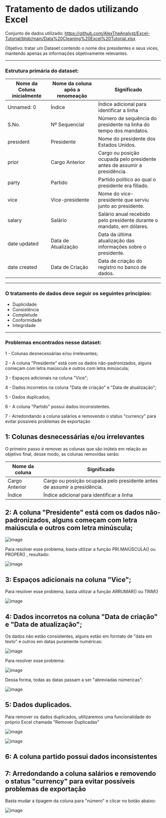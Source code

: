 # Tratamento de dados utilizando Excel

Conjunto de dados utilizado: https://github.com/AlexTheAnalyst/Excel-Tutorial/blob/main/Data%20Cleaning%20Excel%20Tutorial.xlsx

Objetivo: tratar um Dataset contendo o nome dos presidentes e seus vices, mantendo apenas as informações objetivamente relevantes.

---

### Estrutura primária do dataset:

| Nome da Coluna inicialmente   | Nome da coluna após a renomeação               | Significado                                                                 |
|------------------|------------------------|-----------------------------------------------------------------------------|
| Unnamed: 0       | Índice                 | Índice adicional para identificar a linha        |
| S.No.            | Nº Sequencial          | Número de sequência do presidente na linha do tempo dos mandatos.           |
| president        | Presidente             | Nome do presidente dos Estados Unidos.                                      |
| prior            | Cargo Anterior         | Cargo ou posição ocupada pelo presidente antes de assumir a presidência.    |
| party            | Partido                | Partido político ao qual o presidente era filiado.                          |
| vice             | Vice-presidente        | Nome do vice-presidente que serviu junto ao presidente.                     |
| salary           | Salário                | Salário anual recebido pelo presidente durante o mandato, em dólares.       |
| date updated     | Data de Atualização    | Data da última atualização das informações sobre o presidente.              |
| date created     | Data de Criação        | Data de criação do registro no banco de dados.                              |

---

### O tratamento de dados deve seguir os seguintes princípios:

- Duplicidade
- Consistência
- Completude
- Conformidade
- Integridade

---

### Problemas encontrados nesse dataset:

1 - Colunas desnecessárias e/ou irrelevantes;

2 -  A coluna "Presidente" está com os dados não-padronizados, alguns começam com letra maiúscula e outros com letra minúscula;

3 - Espaços adicionais na coluna "Vice";

4 - Dados incorretos na coluna "Data de criação" e "Data de atualização";

5 - Dados duplicados;

6 - A coluna "Partido" possui dados inconsistentes.

7 - Arredondando a coluna salários e removendo o status "currency" para evitar possíveis problemas de exportação

## 1: Colunas desnecessárias e/ou irrelevantes

O primeiro passo é remover as colunas que são inúteis em relação ao objetivo final, desse modo, as colunas removidas serão:

| Nome da coluna              | Significado                                                                 |
|------------------------------------------|-----------------------------------------------------------------------------|
| Cargo Anterior         | Cargo ou posição ocupada pelo presidente antes de assumir a presidência.    |
| Índice                 | Índice adicional para identificar a linha|


## 2: A coluna "Presidente" está com os dados não-padronizados, alguns começam com letra maiúscula e outros com letra minúscula;

![image](https://github.com/user-attachments/assets/bb006f48-683c-442c-9d79-ec1e6a277a0f)

Para resolver esse problema, basta utilizar a função PRI.MAIÚSCULA() ou PROPER() , resultado:

![image](https://github.com/user-attachments/assets/47de6076-72cd-4018-b063-187abdf9a251)

## 3: Espaços adicionais na coluna "Vice";

Para resolver esse problema, basta utilizar a função ARRUMAR() ou TRIM() 

![image](https://github.com/user-attachments/assets/7f8ad4be-9c02-4766-a983-9767eb40c1cd)

## 4: Dados incorretos na coluna "Data de criação" e "Data de atualização";

Os dados não estão consistentes, alguns estão em formato de "data em texto" e outros em datas puramente numéricas:

![image](https://github.com/user-attachments/assets/d7e87cd4-4e74-4628-921d-06ad364c9199)

Para resolver esse problema:

![image](https://github.com/user-attachments/assets/ad3431b4-562f-49e7-aeff-5dfa366869cc)

Dessa forma, todas as datas passam a ser "abreviadas númericas":

![image](https://github.com/user-attachments/assets/ada86f8a-0202-4900-9fc1-70211e264330)

## 5: Dados duplicados.

Para remover os dados duplicados, utilizaremos uma funcionalidade do próprio Excel chamada "Remover Duplicadas"

![image](https://github.com/user-attachments/assets/3a78ae5c-4090-4735-b518-72bfaff5f745)

![image](https://github.com/user-attachments/assets/9fa1ac5a-77e8-415a-b473-90fc9a86fcea)

## 6: A coluna partido possui dados inconsistentes

## 7: Arredondando a coluna salários e removendo o status "currency" para evitar possíveis problemas de exportação

Basta mudar a tipagem da coluna para "número" e clicar no botão abaixo:

![image](https://github.com/user-attachments/assets/df8b2445-460a-4940-a127-f7c80b65a20a)


